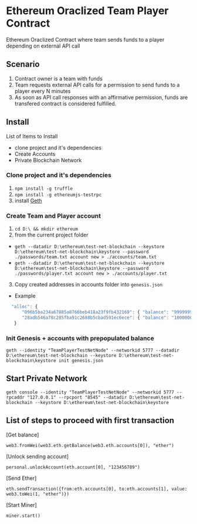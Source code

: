 # Ethereum Oraclized Team Player Contract

Ethereum Oraclized Contract where team sends funds to a player depending on external API call

## Scenario

1. Contract owner is a team with funds
2. Team requests external API calls for a permission to send funds to a player every N minutes
3. As soon as API call responses with an affirmative permission, funds are transfered contract is considered fulfilled.

## Install
List of Items to Install
- clone project and it's dependencies
- Create Accounts
- Private Blockchain Network

### Clone project and it's dependencies
1. `npm install -g truffle`
2. `npm install -g ethereumjs-testrpc`
3. install [Geth](https://ethereum.github.io/go-ethereum/downloads/)

### Create Team and Player account
1. `cd D:\ && mkdir ethereum`
2. from the current project folder 
- `geth --datadir D:\ethereum\test-net-blockchain --keystore D:\ethereum\test-net-blockchain\keystore --password ./passwords/team.txt account new > ./accounts/team.txt`
- `geth --datadir D:\ethereum\test-net-blockchain --keystore D:\ethereum\test-net-blockchain\keystore --password ./passwords/player.txt account new > ./accounts/player.txt`
3. Copy created addresses in accounts folder into `genesis.json`
- Example 
```javascript
  "alloc": {
      "096b5ba234a67885a8766beb418a23f9fb432169": { "balance": "999999999999999999999999" },
      "28adb546a78c285fba91c2688b5cbad591ec6ece": { "balance": "10000000000" }
   }
```

### Init Genesis + accounts with prepopulated balance
`geth --identity "TeamPlayerTestNetNode" --networkid 5777 --datadir D:\ethereum\test-net-blockchain --keystore D:\ethereum\test-net-blockchain\keystore init genesis.json`


## Start Private Network 
`geth console --identity "TeamPlayerTestNetNode" --networkid 5777 --rpcaddr "127.0.0.1" --rpcport "8545" --datadir D:\ethereum\test-net-blockchain --keystore D:\ethereum\test-net-blockchain\keystore`


## List of steps to proceed with first transaction
[Get balance]

`web3.fromWei(web3.eth.getBalance(web3.eth.accounts[0]), "ether")`

[Unlock sending account]

`personal.unlockAccount(eth.account[0], "123456789")`

[Send Ether]

`eth.sendTransaction({from:eth.accounts[0], to:eth.accounts[1], value: web3.toWei(1, "ether")})`

[Start Miner]

`miner.start()`






